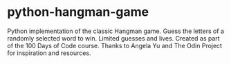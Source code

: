 # python-hangman-game
Python implementation of the classic Hangman game. Guess the letters of a randomly selected word to win. Limited guesses and lives. Created as part of the 100 Days of Code course. Thanks to Angela Yu and The Odin Project for inspiration and resources.
